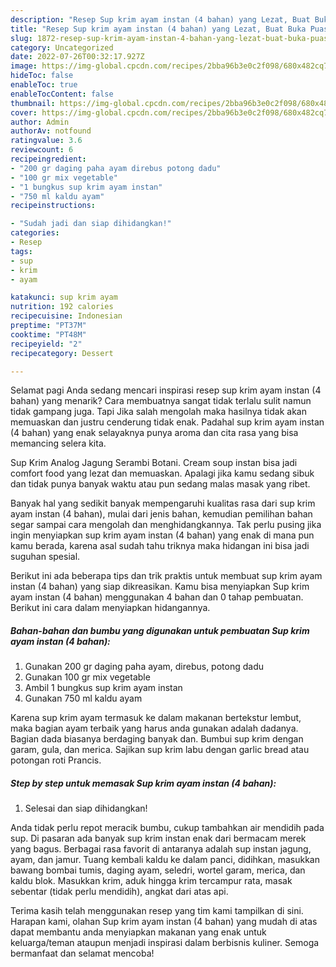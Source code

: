 ```yaml
---
description: "Resep Sup krim ayam instan (4 bahan) yang Lezat, Buat Buka Puasa Bisa Manjain Lidah"
title: "Resep Sup krim ayam instan (4 bahan) yang Lezat, Buat Buka Puasa Bisa Manjain Lidah"
slug: 1872-resep-sup-krim-ayam-instan-4-bahan-yang-lezat-buat-buka-puasa-bisa-manjain-lidah
category: Uncategorized
date: 2022-07-26T00:32:17.927Z
image: https://img-global.cpcdn.com/recipes/2bba96b3e0c2f098/680x482cq70/sup-krim-ayam-instan-4-bahan-foto-resep-utama.jpg
hideToc: false
enableToc: true
enableTocContent: false
thumbnail: https://img-global.cpcdn.com/recipes/2bba96b3e0c2f098/680x482cq70/sup-krim-ayam-instan-4-bahan-foto-resep-utama.jpg
cover: https://img-global.cpcdn.com/recipes/2bba96b3e0c2f098/680x482cq70/sup-krim-ayam-instan-4-bahan-foto-resep-utama.jpg
author: Admin
authorAv: notfound
ratingvalue: 3.6
reviewcount: 6
recipeingredient:
- "200 gr daging paha ayam direbus potong dadu"
- "100 gr mix vegetable"
- "1 bungkus sup krim ayam instan"
- "750 ml kaldu ayam"
recipeinstructions:

- "Sudah jadi dan siap dihidangkan!"
categories:
- Resep
tags:
- sup
- krim
- ayam

katakunci: sup krim ayam 
nutrition: 192 calories
recipecuisine: Indonesian
preptime: "PT37M"
cooktime: "PT48M"
recipeyield: "2"
recipecategory: Dessert

---
```



Selamat pagi Anda sedang mencari inspirasi resep sup krim ayam instan (4 bahan) yang menarik? Cara membuatnya sangat tidak terlalu sulit namun tidak gampang juga. Tapi Jika salah mengolah maka hasilnya tidak akan memuaskan dan justru cenderung tidak enak. Padahal sup krim ayam instan (4 bahan) yang enak selayaknya punya aroma dan cita rasa yang bisa memancing selera kita.


Sup Krim Analog Jagung Serambi Botani. Cream soup instan bisa jadi comfort food yang lezat dan memuaskan. Apalagi jika kamu sedang sibuk dan tidak punya banyak waktu atau pun sedang malas masak yang ribet.

Banyak hal yang sedikit banyak mempengaruhi kualitas rasa dari sup krim ayam instan (4 bahan), mulai dari jenis bahan, kemudian pemilihan bahan segar sampai cara mengolah dan menghidangkannya. Tak perlu pusing jika ingin menyiapkan sup krim ayam instan (4 bahan) yang enak di mana pun kamu berada, karena asal sudah tahu triknya maka hidangan ini bisa jadi suguhan spesial.


Berikut ini ada beberapa tips dan trik praktis untuk membuat sup krim ayam instan (4 bahan) yang siap dikreasikan. Kamu bisa menyiapkan Sup krim ayam instan (4 bahan) menggunakan 4 bahan dan 0 tahap pembuatan. Berikut ini cara dalam menyiapkan hidangannya.

<!--inarticleads1-->

##### Bahan-bahan dan bumbu yang digunakan untuk pembuatan Sup krim ayam instan (4 bahan):

1. Gunakan 200 gr daging paha ayam, direbus, potong dadu
1. Gunakan 100 gr mix vegetable
1. Ambil 1 bungkus sup krim ayam instan
1. Gunakan 750 ml kaldu ayam


Karena sup krim ayam termasuk ke dalam makanan bertekstur lembut, maka bagian ayam terbaik yang harus anda gunakan adalah dadanya. Bagian dada biasanya berdaging banyak dan. Bumbui sup krim dengan garam, gula, dan merica. Sajikan sup krim labu dengan garlic bread atau potongan roti Prancis. 

<!--inarticleads2-->

##### Step by step untuk memasak Sup krim ayam instan (4 bahan):


1. Selesai dan siap dihidangkan!

Anda tidak perlu repot meracik bumbu, cukup tambahkan air mendidih pada sup. Di pasaran ada banyak sup krim instan enak dari bermacam merek yang bagus. Berbagai rasa favorit di antaranya adalah sup instan jagung, ayam, dan jamur. Tuang kembali kaldu ke dalam panci, didihkan, masukkan bawang bombai tumis, daging ayam, seledri, wortel garam, merica, dan kaldu blok. Masukkan krim, aduk hingga krim tercampur rata, masak sebentar (tidak perlu mendidih), angkat dari atas api. 

Terima kasih telah menggunakan resep yang tim kami tampilkan di sini. Harapan kami, olahan Sup krim ayam instan (4 bahan) yang mudah di atas dapat membantu anda menyiapkan makanan yang enak untuk keluarga/teman ataupun menjadi inspirasi dalam berbisnis kuliner. Semoga bermanfaat dan selamat mencoba!
